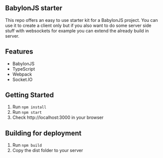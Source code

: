 ## BabylonJS starter ##
This repo offers an easy to use starter kit for a BabylonJS project. You
can use it to create a client only but if you also want to do some 
server side stuff with websockets for example you can extend the already
build in server.

## Features ##
* BabylonJS
* TypeScript
* Webpack
* Socket.IO

## Getting Started ##
1. Run `npm install`
1. Run `npm start`
1. Check http://localhost:3000 in your browser

## Building for deployment ##
1. Run `npm build`
1. Copy the dist folder to your server
